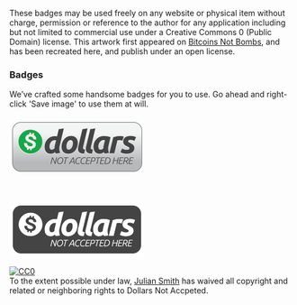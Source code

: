 <p>These badges may be used freely on any website or physical item without charge, permission or reference to the author for any application including but not limited to commercial use under a Creative Commons 0 (Public Domain) license. This artwork first appeared on <a href="http://www.bitcoinnotbombs.com/">Bitcoins Not Bombs</a>, and has been recreated here, and publish under an open license.</p>

<h3>
<a id="badges" class="anchor" href="#badges" aria-hidden="true"><span class="octicon octicon-link"></span></a>Badges</h3>

<p>We’ve crafted some handsome badges for you to use. Go ahead and right-click 'Save image' to use them at will.</p>

<h3>
  <p><img src="https://raw.githubusercontent.com/jsmith-dev/dollars-not-accepted/master/dollar-not-accepted-color-transparent.png"></p>
  <br>
  <p><img src="https://raw.githubusercontent.com/jsmith-dev/dollars-not-accepted/master/dollar-not-accepted-grey-transparent.png"></p>
</h3>

<p xmlns:dct="http://purl.org/dc/terms/">
  <a rel="license"
     href="http://creativecommons.org/publicdomain/zero/1.0/">
    <img src="http://i.creativecommons.org/p/zero/1.0/88x31.png" style="border-style: none;" alt="CC0" />
  </a>
  <br />
  To the extent possible under law,
  <a rel="dct:publisher"
     href="https://github.com/julian-smith-code/dollars-not-accepted">
    <span property="dct:title">Julian Smith</span></a>
  has waived all copyright and related or neighboring rights to
  <span property="dct:title">Dollars Not Accpeted</span>.
</p>
